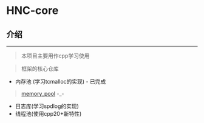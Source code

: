 # HNC-core


## 介绍

---
> 本项目主要用作cpp学习使用

> 框架的核心仓库
- 内存池 (学习tcmalloc的实现) - 已完成
> [memory_pool](memory_pool/README.md) -_-
- 日志库(学习spdlog的实现)
- 线程池(使用cpp20+新特性)


